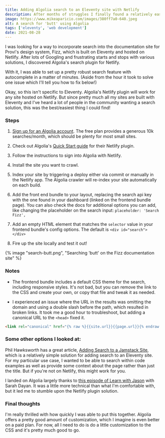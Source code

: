 ```yaml
---
title: Adding Algolia search to an Eleventy site with Netlify
description: After months of struggles I finally found a relatively easy solution.
image: https://www.mikeaparicio.com/images/380ff7a0-640.jpeg
alt: A search for 'butt' using Algolia
tags: ['eleventy', 'web development']
date: 2021-08-28
---
```


I was looking for a way to incorporate search into the documentation site for Provi's design system, Fizz, which is built on Eleventy and hosted on Netlify. After lots of Googling and frustrating starts and stops with various solutions, I discovered Algolia's search plugin for Netlify.

With it, I was able to set up a pretty robust search feature with autocomplete in a matter of minutes. (Aside from the hour it took to solve one issue which I'll tell you how to fix below!)

Okay, so this isn't specific to Eleventy. Algolia's Netlify plugin will work for any site hosted on Netlify. But since pretty much all my sites are built with Eleventy and I've heard a lot of people in the community wanting a search solution, this was the best/easiest thing I could find!

### Steps

1. [Sign up for an Algolia account](https://www.algolia.com/users/sign_up). The free plan provides a generous 10k searches/month, which should be plenty for most small sites.

2. Check out Algolia's [Quick Start guide](https://www.algolia.com/doc/tools/crawler/netlify-plugin/quick-start/) for their Netlify plugin.

3. Follow the instructions to sign into Algolia with Netlify.

4. Install the site you want to crawl.

5. Index your site by triggering a deploy either via commit or manually in the Netlify app. The Algolia crawler will re-index your site automatically on each build.

6. Add the front end bundle to your layout, replacing the search api key with the one found in your dashboard (linked on the frontend bundle page). You can also check the docs for additional options you can add, like changing the placeholder on the search input: `placeholder: 'Search Fizz',`
7. Add an empty HTML element that matches the `selector` value in your frontend bundle's config options. The default is `<div id="search"></div>`
8. Fire up the site locally and test it out!

{% image "search-butt.png", "Searching 'butt' on the Fizz documentation site" %}

### Notes

* The frontend bundle includes a default CSS theme for the search, including responsive styles. It's not bad, but you can remove the link to the CSS and create your own, or copy that file and tweak it as needed.

* I experienced an issue where the URL in the results was omitting the domain and using a double slash before the path, which resulted in broken links. It took me a good hour to troubleshoot, but adding a canonical URL to the `<head>` fixed it.

```html
<link rel="canonical" href="{% raw %}{{site.url}}{{page.url}}{% endraw %}">
```

### Some other options I looked at:

Phil Hawksworth has a great article, [Adding Search to a Jamstack Site](https://www.hawksworx.com/blog/adding-search-to-a-jamstack-site/), which is a relatively simple solution for adding search to an Eleventy site. For my particular use case, I wanted to be able to search within code examples as well as provide some context about the page rather than just the title. But if you're not on Netlify, this might work for you.

I landed on Algolia largely thanks to [this episode of Learn with Jason](https://www.learnwithjason.dev/javascript-autocomplete) with Sarah Dayan. It was a little more technical than what I'm comfortable with, but it led me to stumble upon the Netlify plugin solution.

### Final thoughts

I'm really thrilled with how quickly I was able to put this together. Algolia offers a pretty good amount of customization, which I imagine is even better on a paid plan. For now, all I need to do is do a little customization to the CSS and it's pretty much good to go.
